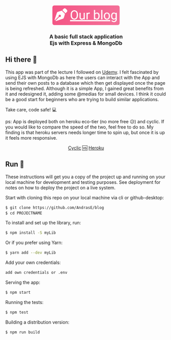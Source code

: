 <br>
<p align="center">
  <a href="https://andras-blog.cyclic.app/" target="_blank" rel="noopener noreferrer">
  <img src="https://github.com/AndrasE/raw-readme/blob/main/blog-readme-img.png?raw=true" width="210px">
  </a>
</p>
<h3 align="center">
  A basic full stack application 
  <br>
  Ejs with Express & MongoDb 
</h3>

## Hi there 👋

This app was part of the lecture I followed on <a href="https://www.udemy.com/course/the-complete-web-development-bootcamp" target="_blank" rel="noopener noreferrer">Udemy</a>. I felt fascinated by using EJS with MongoDb as here the users can interact with the App and send their own posts to a database which then get displayed once the page is being refreshed. Although it is a simple App, I gained great benefits from it and redesigned it, adding some @medias for small devices. I think it could be a good start for beginners who are trying to build similar applications. 

Take care, code safe! 💻

ps: App is deployed both on heroku eco-tier (no more free 😥) and cyclic. If you would like to compare the speed of the two, feel free to do so. My finding is that heroku servers needs longer time to spin up, but once it is up it feels more responsive. <br>
<p align="center">
<a href="https://andras-blog.cyclic.app/" target="_blank" rel="noopener noreferrer"> Cyclic</a>   🆚   <a href="https://andras-blog.herokuapp.com" target="_blank" rel="noopener noreferrer">Heroku</a>
</p>

## Run 🚀
These instructions will get you a copy of the project up and running on your local machine for development and testing purposes. See deployment for notes on how to deploy the project on a live system.

Start with cloning this repo on your local machine via cli or github-desktop:

```sh
$ git clone https://github.com/AndrasE/blog
$ cd PROJECTNAME
```
To install and set up the library, run:
```sh
$ npm install -S myLib
```

Or if you prefer using Yarn:
```sh
$ yarn add --dev myLib
```

Add your own credentials:
```sh
add own credentials or .env
```
Serving the app:
```sh
$ npm start
```
Running the tests:
```sh
$ npm test
```
Building a distribution version:
```sh
$ npm run build
```

